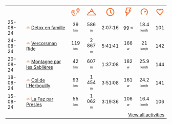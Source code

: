 <table>
    <tr>
        <th></th>
        <th></th>
        <th align="center"><img src="https://raw.githubusercontent.com/robiningelbrecht/strava-activities/master/public/distance.svg" width="30" alt="distance" title="distance"/></th>
        <th align="center"><img src="https://raw.githubusercontent.com/robiningelbrecht/strava-activities/master/public/elevation.svg" width="30" alt="elevation" title="elevation"/></th>
        <th align="center"><img src="https://raw.githubusercontent.com/robiningelbrecht/strava-activities/master/public/time.svg" width="30" alt="time" title="time"/></th>
        <th align="center"><img src="https://raw.githubusercontent.com/robiningelbrecht/strava-activities/master/public/average-watt.svg" width="30" alt="average watts" title="average watts"/></th>
        <th align="center"><img src="https://raw.githubusercontent.com/robiningelbrecht/strava-activities/master/public/average-speed.svg" width="30" alt="average speed" title="average speed"/></th>
        <th align="center"><img src="https://raw.githubusercontent.com/robiningelbrecht/strava-activities/master/public/heart-rate.svg" width="30" alt="average heart rate" title="average heart rate"/></th>
    </tr>
            <tr>
            <td>25-08-24</td>
            <td>
                <img src="https://raw.githubusercontent.com/robiningelbrecht/strava-activities/master/public/activity-ride.svg" width="12" alt="Détox en famille" title="Détox en famille"/>
<a href="https://www.strava.com/activities/12237488381" title="Kcal: 940 | Gear: None ">Détox en famille</a>
            </td>
            <td align="center">39 <sup><sub>km</sub></sup></td>
            <td align="center">586 <sup><sub>m</sub></sup></td>
            <td align="center">2:07:16</td>
            <td align="center">99 <sup><sub>w</sub></sup></td>
            <td align="center">18.4 <sup><sub>km/h</sub></sup></td>
            <td align="center">101</td>
        </tr>
            <tr>
            <td>24-08-24</td>
            <td>
                <img src="https://raw.githubusercontent.com/robiningelbrecht/strava-activities/master/public/activity-ride.svg" width="12" alt="Vercorsman Ride" title="Vercorsman Ride"/>
<a href="https://www.strava.com/activities/12231730375" title="Kcal: 3904 | Gear: None ">Vercorsman Ride</a>
            </td>
            <td align="center">119 <sup><sub>km</sub></sup></td>
            <td align="center">2 867 <sup><sub>m</sub></sup></td>
            <td align="center">5:41:41</td>
            <td align="center">166 <sup><sub>w</sub></sup></td>
            <td align="center">21 <sup><sub>km/h</sub></sup></td>
            <td align="center">142</td>
        </tr>
            <tr>
            <td>20-08-24</td>
            <td>
                <img src="https://raw.githubusercontent.com/robiningelbrecht/strava-activities/master/public/activity-ride.svg" width="12" alt="Montagne par les Sablières" title="Montagne par les Sablières"/>
<a href="https://www.strava.com/activities/12196052110" title="Kcal: 1192 | Gear: None ">Montagne par les Sablières</a>
            </td>
            <td align="center">42 <sup><sub>km</sub></sup></td>
            <td align="center">607 <sup><sub>m</sub></sup></td>
            <td align="center">1:37:08</td>
            <td align="center">182 <sup><sub>w</sub></sup></td>
            <td align="center">25.9 <sup><sub>km/h</sub></sup></td>
            <td align="center">144</td>
        </tr>
            <tr>
            <td>18-08-24</td>
            <td>
                <img src="https://raw.githubusercontent.com/robiningelbrecht/strava-activities/master/public/activity-ride.svg" width="12" alt="Col de l&#039;Herbouilly" title="Col de l&#039;Herbouilly"/>
<a href="https://www.strava.com/activities/12177896440" title="Kcal: 2648 | Gear: None ">Col de l&#039;Herbouilly</a>
            </td>
            <td align="center">93 <sup><sub>km</sub></sup></td>
            <td align="center">1 454 <sup><sub>m</sub></sup></td>
            <td align="center">3:51:08</td>
            <td align="center">161 <sup><sub>w</sub></sup></td>
            <td align="center">24.2 <sup><sub>km/h</sub></sup></td>
            <td align="center">141</td>
        </tr>
            <tr>
            <td>15-08-24</td>
            <td>
                <img src="https://raw.githubusercontent.com/robiningelbrecht/strava-activities/master/public/activity-ride.svg" width="12" alt="La Faz par Presles" title="La Faz par Presles"/>
<a href="https://www.strava.com/activities/12152301493" title="Kcal: 1577 | Gear: None ">La Faz par Presles</a>
            </td>
            <td align="center">55 <sup><sub>km</sub></sup></td>
            <td align="center">1 062 <sup><sub>m</sub></sup></td>
            <td align="center">3:19:36</td>
            <td align="center">106 <sup><sub>w</sub></sup></td>
            <td align="center">16.4 <sup><sub>km/h</sub></sup></td>
            <td align="center">106</td>
        </tr>
                <tr>
            <td colspan="8" align="right"><a href="https://github.com/robiningelbrecht/strava-activities#activities">View all activities</a></td>
        </tr>
    </table>

